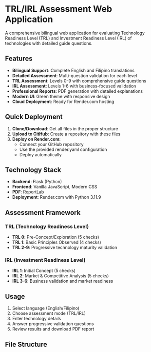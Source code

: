 # TRL/IRL Assessment Web Application

A comprehensive bilingual web application for evaluating Technology Readiness Level (TRL) and Investment Readiness Level (IRL) of technologies with detailed guide questions.

## Features

- **Bilingual Support**: Complete English and Filipino translations
- **Detailed Assessment**: Multi-question validation for each level
- **TRL Assessment**: Levels 0-9 with comprehensive guide questions
- **IRL Assessment**: Levels 1-6 with business-focused validation
- **Professional Reports**: PDF generation with detailed explanations
- **Modern UI**: Green theme with responsive design
- **Cloud Deployment**: Ready for Render.com hosting

## Quick Deployment

1. **Clone/Download**: Get all files in the proper structure
2. **Upload to GitHub**: Create a repository with these files
3. **Deploy on Render.com**: 
   - Connect your GitHub repository
   - Use the provided render.yaml configuration
   - Deploy automatically

## Technology Stack

- **Backend**: Flask (Python)
- **Frontend**: Vanilla JavaScript, Modern CSS
- **PDF**: ReportLab
- **Deployment**: Render.com with Python 3.11.9

## Assessment Framework

### TRL (Technology Readiness Level)
- **TRL 0**: Pre-Concept/Exploration (5 checks)
- **TRL 1**: Basic Principles Observed (4 checks)
- **TRL 2-9**: Progressive technology maturity validation

### IRL (Investment Readiness Level)
- **IRL 1**: Initial Concept (5 checks)
- **IRL 2**: Market & Competitive Analysis (5 checks)
- **IRL 3-6**: Business validation and market readiness

## Usage

1. Select language (English/Filipino)
2. Choose assessment mode (TRL/IRL)
3. Enter technology details
4. Answer progressive validation questions
5. Review results and download PDF report

## File Structure

